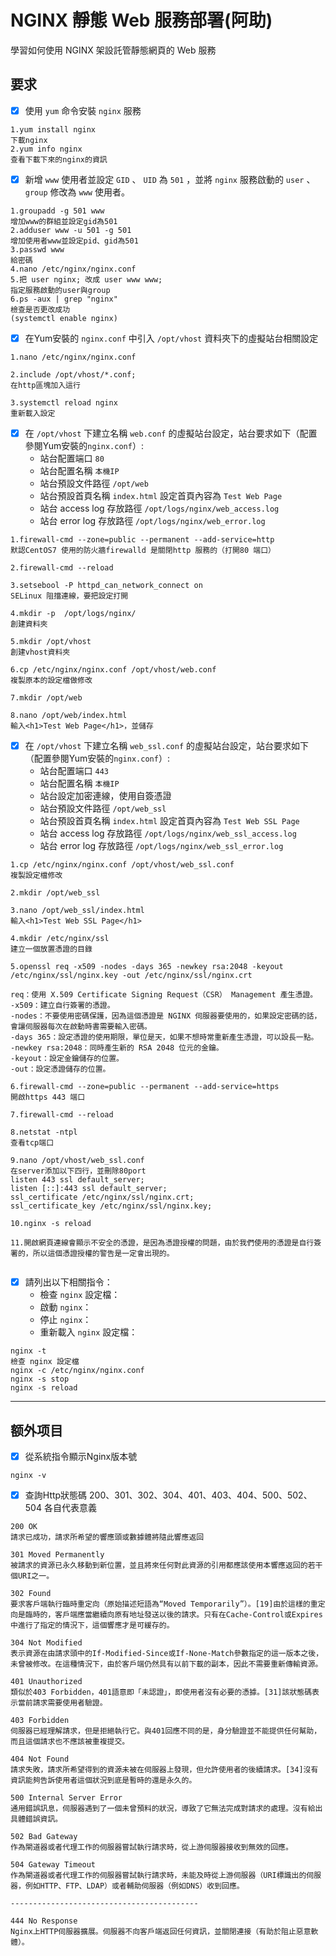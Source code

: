 # NGINX 靜態 Web 服務部署(阿助)

學習如何使用 NGINX 架設託管靜態網頁的 Web 服務

## 要求

* [x] 使用 `yum` 命令安裝 `nginx` 服務

```終端輸入/輸出
1.yum install nginx
下載nginx
2.yum info nginx
查看下載下來的nginx的資訊
```

* [x] 新增 `www` 使用者並設定 `GID` 、 `UID` 為 `501` ，並將 `nginx` 服務啟動的 `user` 、 `group` 修改為 `www` 使用者。

```終端輸入/輸出
1.groupadd -g 501 www
增加www的群組並設定gid為501
2.adduser www -u 501 -g 501
增加使用者www並設定pid、gid為501
3.passwd www
給密碼
4.nano /etc/nginx/nginx.conf
5.把 user nginx; 改成 user www www;
指定服務啟動的user與group
6.ps -aux | grep "nginx"
檢查是否更改成功
(systemctl enable nginx)
```

* [x] 在Yum安裝的 `nginx.conf` 中引入 `/opt/vhost` 資料夾下的虛擬站台相關設定

```終端輸入/輸出
1.nano /etc/nginx/nginx.conf

2.include /opt/vhost/*.conf;
在http區塊加入這行

3.systemctl reload nginx
重新載入設定
```

* [x] 在 `/opt/vhost` 下建立名稱 `web.conf` 的虛擬站台設定，站台要求如下（配置參閱Yum安裝的`nginx.conf`）:
    + 站台配置端口 `80`
    + 站台配置名稱 `本機IP`
    + 站台預設文件路徑 `/opt/web`
    + 站台預設首頁名稱 `index.html` 設定首頁內容為 `Test Web Page`
    + 站台 access log 存放路徑 `/opt/logs/nginx/web_access.log`
    + 站台 error log 存放路徑 `/opt/logs/nginx/web_error.log`

```終端輸入/輸出
1.firewall-cmd --zone=public --permanent --add-service=http
默認CentOS7 使用的防火牆firewalld 是關閉http 服務的（打開80 端口）

2.firewall-cmd --reload

3.setsebool -P httpd_can_network_connect on
SELinux 阻擋連線，要把設定打開

4.mkdir -p  /opt/logs/nginx/
創建資料夾

5.mkdir /opt/vhost
創建vhost資料夾

6.cp /etc/nginx/nginx.conf /opt/vhost/web.conf
複製原本的設定檔做修改

7.mkdir /opt/web

8.nano /opt/web/index.html
輸入<h1>Test Web Page</h1>，並儲存
```

* [x] 在 `/opt/vhost` 下建立名稱 `web_ssl.conf` 的虛擬站台設定，站台要求如下（配置參閱Yum安裝的`nginx.conf`）:
    + 站台配置端口 `443` 
    + 站台配置名稱 `本機IP`
    + 站台設定加密連線，使用自簽憑證
    + 站台預設文件路徑 `/opt/web_ssl`
    + 站台預設首頁名稱 `index.html` 設定首頁內容為 `Test Web SSL Page`
    + 站台 access log 存放路徑 `/opt/logs/nginx/web_ssl_access.log`
    + 站台 error log 存放路徑 `/opt/logs/nginx/web_ssl_error.log`

```終端輸入/輸出
1.cp /etc/nginx/nginx.conf /opt/vhost/web_ssl.conf
複製設定檔修改

2.mkdir /opt/web_ssl

3.nano /opt/web_ssl/index.html
輸入<h1>Test Web SSL Page</h1>

4.mkdir /etc/nginx/ssl
建立一個放置憑證的目錄

5.openssl req -x509 -nodes -days 365 -newkey rsa:2048 -keyout /etc/nginx/ssl/nginx.key -out /etc/nginx/ssl/nginx.crt

req：使用 X.509 Certificate Signing Request（CSR） Management 產生憑證。
-x509：建立自行簽署的憑證。
-nodes：不要使用密碼保護，因為這個憑證是 NGINX 伺服器要使用的，如果設定密碼的話，會讓伺服器每次在啟動時書需要輸入密碼。
-days 365：設定憑證的使用期限，單位是天，如果不想時常重新產生憑證，可以設長一點。
-newkey rsa:2048：同時產生新的 RSA 2048 位元的金鑰。
-keyout：設定金鑰儲存的位置。
-out：設定憑證儲存的位置。

6.firewall-cmd --zone=public --permanent --add-service=https
開啟https 443 端口

7.firewall-cmd --reload

8.netstat -ntpl 
查看tcp端口

9.nano /opt/vhost/web_ssl.conf
在server添加以下四行，並刪除80port
listen 443 ssl default_server;
listen [::]:443 ssl default_server;
ssl_certificate /etc/nginx/ssl/nginx.crt;
ssl_certificate_key /etc/nginx/ssl/nginx.key;

10.nginx -s reload

11.開啟網頁連線會顯示不安全的憑證，是因為憑證授權的問題，由於我們使用的憑證是自行簽署的，所以這個憑證授權的警告是一定會出現的。


```

* [x] 請列出以下相關指令：
    + 檢查 `nginx` 設定檔：
    + 啟動 `nginx`：
    + 停止 `nginx`：
    + 重新載入 `nginx` 設定檔：
```
nginx -t
檢查 nginx 設定檔
nginx -c /etc/nginx/nginx.conf
nginx -s stop
nginx -s reload
```
---
## 额外项目

* [x] 從系統指令顯示Nginx版本號

```終端輸入/輸出
nginx -v
```

* [x] 查詢Http狀態碼 200、301、302、304、401、403、404、500、502、504 各自代表意義

```答案
200 OK
請求已成功，請求所希望的響應頭或數據體將隨此響應返回

301 Moved Permanently
被請求的資源已永久移動到新位置，並且將來任何對此資源的引用都應該使用本響應返回的若干個URI之一。

302 Found
要求客戶端執行臨時重定向（原始描述短語為“Moved Temporarily”）。[19]由於這樣的重定向是臨時的，客戶端應當繼續向原有地址發送以後的請求。只有在Cache-Control或Expires中進行了指定的情況下，這個響應才是可緩存的。

304 Not Modified
表示資源在由請求頭中的If-Modified-Since或If-None-Match參數指定的這一版本之後，未曾被修改。在這種情況下，由於客戶端仍然具有以前下載的副本，因此不需要重新傳輸資源。

401 Unauthorized
類似於403 Forbidden，401語意即「未認證」，即使用者沒有必要的憑據。[31]該狀態碼表示當前請求需要使用者驗證。

403 Forbidden
伺服器已經理解請求，但是拒絕執行它。與401回應不同的是，身分驗證並不能提供任何幫助，而且這個請求也不應該被重複提交。

404 Not Found
請求失敗，請求所希望得到的資源未被在伺服器上發現，但允許使用者的後續請求。[34]沒有資訊能夠告訴使用者這個狀況到底是暫時的還是永久的。

500 Internal Server Error
通用錯誤訊息，伺服器遇到了一個未曾預料的狀況，導致了它無法完成對請求的處理。沒有給出具體錯誤資訊。

502 Bad Gateway
作為閘道器或者代理工作的伺服器嘗試執行請求時，從上游伺服器接收到無效的回應。

504 Gateway Timeout
作為閘道器或者代理工作的伺服器嘗試執行請求時，未能及時從上游伺服器（URI標識出的伺服器，例如HTTP、FTP、LDAP）或者輔助伺服器（例如DNS）收到回應。

------------------------------------------

444 No Response
Nginx上HTTP伺服器擴展。伺服器不向客戶端返回任何資訊，並關閉連接（有助於阻止惡意軟體）。
```
